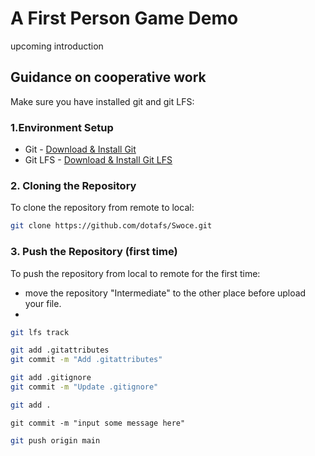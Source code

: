 #  A First Person Game Demo

upcoming introduction

## Guidance on cooperative work

Make sure you have installed git and git LFS:

### 1.Environment Setup
- Git - [Download & Install Git](https://git-scm.com/book/en/v2/Getting-Started-Installing-Git)
- Git LFS - [Download & Install Git LFS](https://git-lfs.github.com/)
### 2. Cloning the Repository

To clone the repository from remote to local:

```bash
git clone https://github.com/dotafs/Swoce.git
```

### 3. Push the Repository (first time)

To push the repository from local to remote for the first time:

* move the repository "Intermediate" to the other place before upload your file.
* 

```bash
git lfs track
```

```bash
git add .gitattributes
git commit -m "Add .gitattributes"
```

```bash
git add .gitignore
git commit -m "Update .gitignore"
```

```bash
git add .
```

```
git commit -m "input some message here"
```

```bash
git push origin main
```

